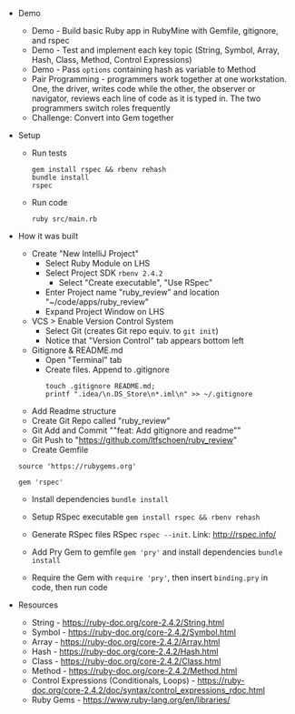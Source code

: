 * Demo
  * Demo - Build basic Ruby app in RubyMine with Gemfile, gitignore, and rspec
  * Demo - Test and implement each key topic (String, Symbol, Array, Hash, Class, Method, Control Expressions)
  * Demo - Pass `options` containing hash as variable to Method
  * Pair Programming - programmers work together at one workstation. One, the driver,
  writes code while the other, the observer or navigator, reviews each line of code as it is typed in.
  The two programmers switch roles frequently
  * Challenge: Convert into Gem together


* Setup
  * Run tests
    ```
    gem install rspec && rbenv rehash
    bundle install
    rspec
    ```
  * Run code
    ```
    ruby src/main.rb
    ```

* How it was built
  * Create "New IntelliJ Project"
    * Select Ruby Module on LHS
    * Select Project SDK `rbenv 2.4.2`
      * Select "Create executable", "Use RSpec"
    * Enter Project name "ruby_review" and location "~/code/apps/ruby_review"
    * Expand Project Window on LHS
  * VCS > Enable Version Control System
    * Select Git (creates Git repo equiv. to `git init`)
    * Notice that "Version Control" tab appears bottom left
  * Gitignore & README.md
    * Open "Terminal" tab
    * Create files. Append to .gitignore
      ```
      touch .gitignore README.md;
      printf ".idea/\n.DS_Store\n*.iml\n" >> ~/.gitignore
      ```
  * Add Readme structure
  * Create Git Repo called "ruby_review"
  * Git Add and Commit ""feat: Add gitignore and readme""
  * Git Push to "https://github.com/ltfschoen/ruby_review"
  * Create Gemfile
  ```
  source 'https://rubygems.org'

  gem 'rspec'
  ```
  * Install dependencies `bundle install`
  * Setup RSpec executable `gem install rspec && rbenv rehash`
  * Generate RSpec files RSpec `rspec --init`. Link: http://rspec.info/

  * Add Pry Gem to gemfile `gem 'pry'` and install dependencies `bundle install`
  * Require the Gem with `require 'pry'`, then insert `binding.pry` in code, then run code

* Resources
  * String - https://ruby-doc.org/core-2.4.2/String.html
  * Symbol - https://ruby-doc.org/core-2.4.2/Symbol.html
  * Array - https://ruby-doc.org/core-2.4.2/Array.html
  * Hash - https://ruby-doc.org/core-2.4.2/Hash.html
  * Class - https://ruby-doc.org/core-2.4.2/Class.html
  * Method - https://ruby-doc.org/core-2.4.2/Method.html
  * Control Expressions (Conditionals, Loops) - https://ruby-doc.org/core-2.4.2/doc/syntax/control_expressions_rdoc.html
  * Ruby Gems - https://www.ruby-lang.org/en/libraries/
